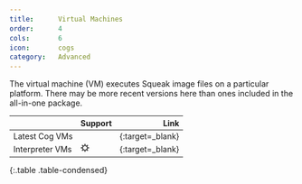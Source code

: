 ```yaml
---
title:      Virtual Machines
order:      4
cols:       6
icon:       cogs
category:   Advanced
---
```

The virtual machine (VM) executes Squeak image files on a particular platform. There may be more recent versions here than ones included in the all-in-one package.

|                 | Support   | Link                                                               |
| --------------- |:--------- | ------------------------------------------------------------------:|
| Latest Cog VMs  | <i class="fa fa-windows"></i> <i class="fa fa-apple"></i> <i class="fa fa-linux"></i> | [<i class="fa fa-external-link"></i>][cog]{:target=_blank}         |
| Interpreter VMs | <i class="fa fa-windows"></i> <i class="fa fa-apple"></i> <i class="fa fa-linux"></i> <img src="../img/downloads/risc.png" alt="RISC OS"> | [<i class="fa fa-external-link"></i>][interpreter]{:target=_blank} |
{:.table .table-condensed}

[cog]: http://www.mirandabanda.org/files/Cog/VM/
[interpreter]: http://www.squeakvm.org/
